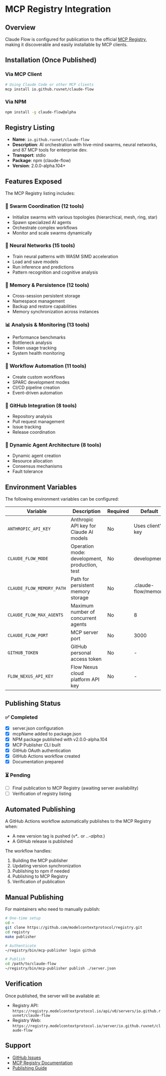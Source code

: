 # MCP Registry Integration

## Overview

Claude Flow is configured for publication to the official [MCP Registry](https://registry.modelcontextprotocol.io), making it discoverable and easily installable by MCP clients.

## Installation (Once Published)

### Via MCP Client
```bash
# Using Claude Code or other MCP clients
mcp install io.github.ruvnet/claude-flow
```

### Via NPM
```bash
npm install -g claude-flow@alpha
```

## Registry Listing

- **Name**: `io.github.ruvnet/claude-flow`
- **Description**: AI orchestration with hive-mind swarms, neural networks, and 87 MCP tools for enterprise dev.
- **Transport**: stdio
- **Package**: npm (claude-flow)
- **Version**: 2.0.0-alpha.104+

## Features Exposed

The MCP Registry listing includes:

### 🐝 Swarm Coordination (12 tools)
- Initialize swarms with various topologies (hierarchical, mesh, ring, star)
- Spawn specialized AI agents
- Orchestrate complex workflows
- Monitor and scale swarms dynamically

### 🧠 Neural Networks (15 tools)
- Train neural patterns with WASM SIMD acceleration
- Load and save models
- Run inference and predictions
- Pattern recognition and cognitive analysis

### 💾 Memory & Persistence (12 tools)
- Cross-session persistent storage
- Namespace management
- Backup and restore capabilities
- Memory synchronization across instances

### 📊 Analysis & Monitoring (13 tools)
- Performance benchmarks
- Bottleneck analysis
- Token usage tracking
- System health monitoring

### 🔧 Workflow Automation (11 tools)
- Create custom workflows
- SPARC development modes
- CI/CD pipeline creation
- Event-driven automation

### 🐙 GitHub Integration (8 tools)
- Repository analysis
- Pull request management
- Issue tracking
- Release coordination

### 🤖 Dynamic Agent Architecture (8 tools)
- Dynamic agent creation
- Resource allocation
- Consensus mechanisms
- Fault tolerance

## Environment Variables

The following environment variables can be configured:

| Variable | Description | Required | Default |
|----------|-------------|----------|---------|
| `ANTHROPIC_API_KEY` | Anthropic API key for Claude AI models | No | Uses client's key |
| `CLAUDE_FLOW_MODE` | Operation mode: development, production, test | No | development |
| `CLAUDE_FLOW_MEMORY_PATH` | Path for persistent memory storage | No | .claude-flow/memory |
| `CLAUDE_FLOW_MAX_AGENTS` | Maximum number of concurrent agents | No | 8 |
| `CLAUDE_FLOW_PORT` | MCP server port | No | 3000 |
| `GITHUB_TOKEN` | GitHub personal access token | No | - |
| `FLOW_NEXUS_API_KEY` | Flow Nexus cloud platform API key | No | - |

## Publishing Status

### ✅ Completed
- [x] server.json configuration
- [x] mcpName added to package.json
- [x] NPM package published with v2.0.0-alpha.104
- [x] MCP Publisher CLI built
- [x] GitHub OAuth authentication
- [x] GitHub Actions workflow created
- [x] Documentation prepared

### ⏳ Pending
- [ ] Final publication to MCP Registry (awaiting server availability)
- [ ] Verification of registry listing

## Automated Publishing

A GitHub Actions workflow automatically publishes to the MCP Registry when:
- A new version tag is pushed (v*.*.* or *.*.*-alpha.*)
- A GitHub release is published

The workflow handles:
1. Building the MCP publisher
2. Updating version synchronization
3. Publishing to npm if needed
4. Publishing to MCP Registry
5. Verification of publication

## Manual Publishing

For maintainers who need to manually publish:

```bash
# One-time setup
cd ~
git clone https://github.com/modelcontextprotocol/registry.git
cd registry
make publisher

# Authenticate
~/registry/bin/mcp-publisher login github

# Publish
cd /path/to/claude-flow
~/registry/bin/mcp-publisher publish ./server.json
```

## Verification

Once published, the server will be available at:
- Registry API: `https://registry.modelcontextprotocol.io/api/v0/servers/io.github.ruvnet/claude-flow`
- Registry Web: `https://registry.modelcontextprotocol.io/server/io.github.ruvnet/claude-flow`

## Support

- [GitHub Issues](https://github.com/ruvnet/claude-flow/issues)
- [MCP Registry Documentation](https://github.com/modelcontextprotocol/registry)
- [Publishing Guide](https://github.com/modelcontextprotocol/registry/blob/main/docs/guides/publishing/publish-server.md)